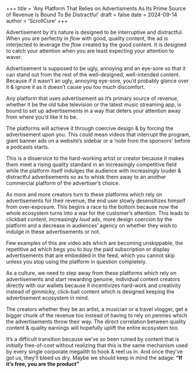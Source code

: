 +++
title = 'Any Platform That Relies on Advertisments As Its Prime Source of Revenue Is Bound To Be Distractful'
draft = false
date = 2024-09-14
author = 'ScrollCure'
+++

Advertisement by it’s nature is designed to be interruptive and distractful. When you are perfectly in *flow* with good, quality content, the ad is interjected to leverage the *flow* created by the good content. It is designed to catch your attention when you are least expecting your attention to waver.

Advertisement is supposed to be ugly, annoying and an eye-sore so that it can stand out from the rest of the well-designed, well-intended content. Because if it wasn’t an ugly, annoying eye-sore, you’d probably glance over it & ignore it as it doesn’t cause you too much discomfort. 

Any platform that uses advertisement as it’s primary source of revenue, whether it be the old tube television or the latest music streaming app, is bound to set up advertisements in a way that deters your attention away from where you’d like it to be. 

The platforms will achieve it through coercive design & by forcing the advertisement upon you. This could mean videos that interrupt the program, giant banner ads on a website’s sidebar or a ‘note from the sponsors’ before a podcasts starts.

This is a disservice to the hard-working artist or creator because it makes them meet a rising quality standard in an increasingly competitive field while the platform itself indulges the audience with increasingly louder & distractful advertisements so as to whisk them away to an another commercial platform of the advertiser’s choice.

As more and more creators turn to these platforms which rely on advertisements for their revenue, the end user slowly desensitizes himself from over-exposure. This begins a race to the bottom because now the whole ecosystem turns into a war for the customer’s attention. This leads to clickbait content, increasingly *loud* ads, more design coercion by the platform and a decrease in audiences’ agency on whether they wish to indulge in these advertisements or not.

Few examples of this are video ads which are becoming unskippable, the repetitive ad which begs you to buy the paid subscription or display advertisements that are embedded in the feed, which you cannot skip unless you stop using the platform in question completely.

As a culture, we need to step away from these platforms which rely on advertisements and start rewarding genuine, individual content creators directly with our wallets because it incentivizes hard-work and creativity instead of gimmicky, click-bait content which is designed keeping the advertisement ecosystem in mind. 

The creators whether they be an artist, a musician or a travel vlogger, get a bigger chunk of the revenue too instead of having to rely on pennies which the advertisements throw their way. The direct correlation between quality content & quality earnings will hopefully uplift the entire ecosystem too.

It’s a difficult transition because we’ve so been ruined by content that is *initially* free-of-cost without realizing that this is the same mechanism used by every single corporate megalith to hook & reel us in. And once they’ve got us, they’ll bleed us dry. Maybe we should keep in mind the adage: **“If it’s free, you are the product”**
